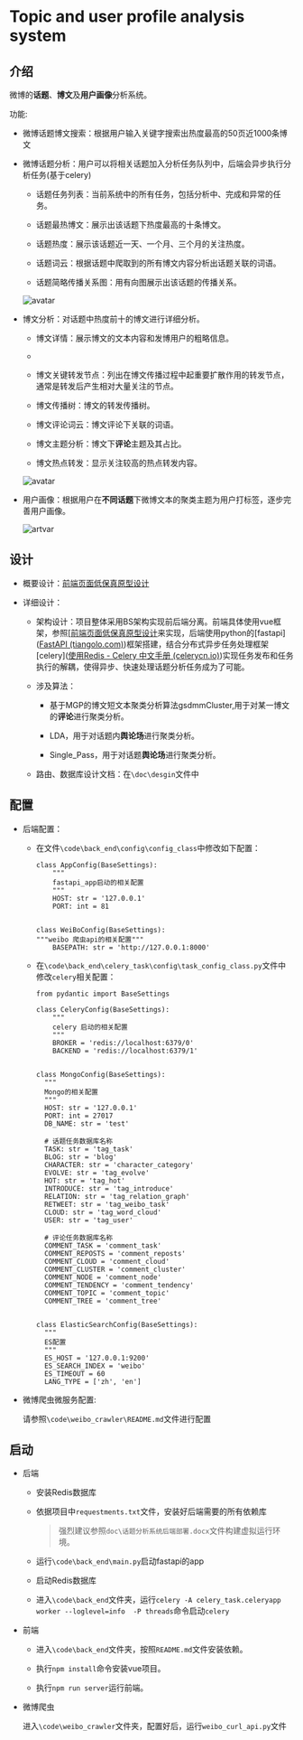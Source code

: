 # Topic and user profile analysis system

## 介绍

微博的**话题**、**博文**及**用户画像**分析系统。

功能:

- 微博话题博文搜索：根据用户输入关键字搜索出热度最高的50页近1000条博文

- 微博话题分析：用户可以将相关话题加入分析任务队列中，后端会异步执行分析任务(基于celery)
  
  - 话题任务列表：当前系统中的所有任务，包括分析中、完成和异常的任务。
  
  - 话题最热博文：展示出该话题下热度最高的十条博文。
  
  - 话题热度：展示该话题近一天、一个月、三个月的关注热度。
  
  - 话题词云：根据话题中爬取到的所有博文内容分析出话题关联的词语。
  
  - 话题简略传播关系图：用有向图展示出该话题的传播关系。
  
  ![avatar](https://github.com/Faker-lz/Topic_and_user_profile_analysis_system/blob/master/doc/illustration/%E8%AF%9D%E9%A2%98%E4%BB%BB%E5%8A%A1%E5%88%97%E8%A1%A8.png)

- 博文分析：对话题中热度前十的博文进行详细分析。
  
  - 博文详情：展示博文的文本内容和发博用户的粗略信息。
  
  - 
  
  - 博文关键转发节点：列出在博文传播过程中起重要扩散作用的转发节点，通常是转发后产生相对大量关注的节点。
  
  - 博文传播树：博文的转发传播树。
  
  - 博文评论词云：博文评论下关联的词语。 
  
  - 博文主题分析：博文下**评论**主题及其占比。
  
  - 博文热点转发：显示关注较高的热点转发内容。
  
  ![avatar](https://github.com/Faker-lz/Topic_and_user_profile_analysis_system/blob/master/doc/illustration/%E5%8D%9A%E6%96%87%E8%AF%A6%E6%83%85.png)

- 用户画像：根据用户在**不同话题**下微博文本的聚类主题为用户打标签，逐步完善用户画像。
  
  ![artvar](https://github.com/Faker-lz/Topic_and_user_profile_analysis_system/blob/master/doc/illustration/%E8%AF%9D%E9%A2%98%E5%86%85%E7%94%A8%E6%88%B7%E6%A0%87%E7%AD%BE%E5%8F%8A%E5%85%B7%E4%BD%93%E4%BC%A0%E6%92%AD%E5%85%B3%E7%B3%BB.png)

## 设计

* 概要设计：[前端页面低保真原型设计]([墨刀](https://modao.cc/app/096f66e13ccb38c83e73e67f3fbdb091526d900b?simulator_type=outside_artboard))

* 详细设计：
  
  * 架构设计：项目整体采用BS架构实现前后端分离。前端具体使用vue框架，参照[[前端页面低保真原型设计](%5B%E5%A2%A8%E5%88%80%5D(https://modao.cc/app/096f66e13ccb38c83e73e67f3fbdb091526d900b?simulator_type=outside_artboard))来实现，后端使用python的[fastapi]([FastAPI (tiangolo.com)](https://fastapi.tiangolo.com/zh/))框架搭建，结合分布式异步任务处理框架[celery]([使用Redis - Celery 中文手册 (celerycn.io)](https://www.celerycn.io/ru-men/zhong-jian-ren-brokers/shi-yong-redis))实现任务发布和任务执行的解耦，使得异步、快速处理话题分析任务成为了可能。
  
  * 涉及算法：
    
    * 基于MGP的博文短文本聚类分析算法gsdmmCluster,用于对某一博文的**评论**进行聚类分析。
    
    * LDA，用于对话题内**舆论场**进行聚类分析。
    
    * Single_Pass，用于对话题**舆论场**进行聚类分析。
  
  * 路由、数据库设计文档：在`\doc\desgin`文件中

## 配置

* 后端配置：
  
  * 在文件`\code\back_end\config\config_class`中修改如下配置：
    
    ```
    class AppConfig(BaseSettings):
        """
        fastapi_app启动的相关配置
        """
        HOST: str = '127.0.0.1'
        PORT: int = 81
    
    
    class WeiBoConfig(BaseSettings):
    """weibo 爬虫api的相关配置"""
        BASEPATH: str = 'http://127.0.0.1:8000'
    ```
  
  * 在`\code\back_end\celery_task\config\task_config_class.py`文件中修改`celery`相关配置：
    
    ```
    from pydantic import BaseSettings
    
    class CeleryConfig(BaseSettings):
        """
        celery 启动的相关配置
        """
        BROKER = 'redis://localhost:6379/0'
        BACKEND = 'redis://localhost:6379/1'
    
    
    class MongoConfig(BaseSettings):
      """
      Mongo的相关配置
      """
      HOST: str = '127.0.0.1'
      PORT: int = 27017
      DB_NAME: str = 'test'
    
      # 话题任务数据库名称
      TASK: str = 'tag_task'
      BLOG: str = 'blog'
      CHARACTER: str = 'character_category'
      EVOLVE: str = 'tag_evolve'
      HOT: str = 'tag_hot'
      INTRODUCE: str = 'tag_introduce'
      RELATION: str = 'tag_relation_graph'
      RETWEET: str = 'tag_weibo_task'
      CLOUD: str = 'tag_word_cloud'
      USER: str = 'tag_user'
    
      # 评论任务数据库名称
      COMMENT_TASK = 'comment_task'
      COMMENT_REPOSTS = 'comment_reposts'
      COMMENT_CLOUD = 'comment_cloud'
      COMMENT_CLUSTER = 'comment_cluster'
      COMMENT_NODE = 'comment_node'
      COMMENT_TENDENCY = 'comment_tendency'
      COMMENT_TOPIC = 'comment_topic'
      COMMENT_TREE = 'comment_tree'
    
    
    class ElasticSearchConfig(BaseSettings):
      """
      ES配置
      """
      ES_HOST = '127.0.0.1:9200'
      ES_SEARCH_INDEX = 'weibo'
      ES_TIMEOUT = 60
      LANG_TYPE = ['zh', 'en']
    
    ```
  
  

    

* 微博爬虫微服务配置:
  
  请参照`\code\weibo_crawler\README.md`文件进行配置

## 启动

* 后端
  
  * 安装Redis数据库
  
  * 依据项目中`requestments.txt`文件，安装好后端需要的所有依赖库
    
    > 强烈建议参照`doc\话题分析系统后端部署.docx`文件构建虚拟运行环境。
  
  * 运行`\code\back_end\main.py`启动fastapi的app
  
  * 启动Redis数据库
  
  * 进入`\code\back_end`文件夹，运行`celery -A celery_task.celeryapp  worker --loglevel=info  -P threads`命令启动`celery`

* 前端
  
  * 进入`\code\back_end`文件夹，按照`README.md`文件安装依赖。
  
  * 执行`npm install`命令安装vue项目。
  
  * 执行`npm run server`运行前端。

* 微博爬虫
  
  进入`\code\weibo_crawler`文件夹，配置好后，运行`weibo_curl_api.py`文件
